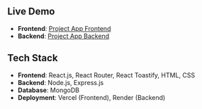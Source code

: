 ## Live Demo
- **Frontend**: [Project App Frontend](https://project-management-my8ng6nhx-paras-patels-projects-ebd7dde8.vercel.app/login)
- **Backend**: [Project App Backend](https://project-management-4y6b.onrender.com)

## Tech Stack
- **Frontend**: React.js, React Router, React Toastify, HTML, CSS
- **Backend**: Node.js, Express.js
- **Database**: MongoDB
- **Deployment**: Vercel (Frontend), Render (Backend)
